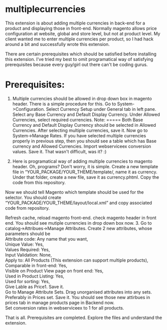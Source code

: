 multiplecurrencies
==================
This extension is about adding multiple currencies in back-end for a product and displaying those in front-end. Normally magento allows price configuration at website, global and store level, but not at product level. My client wanted me to enter multiple currencies per product, so I had hack around a bit and successfully wrote this extension. 

There are certain prerequisites which should be satisfied before installing this extension. I've tried my best to omit programatical way of satisfying prerequisites because every guy/girl out there can't be coding gurus. 

Prerequisites:
==============
1. Multiple currencies should be allowed in drop down box in magento header. There is a simple procedure for this. Go to System->Configuration. Select Currency Setup under General tab in left pane. Select any Base Currency and Default Display Currency. Under Allowed Currencies, select required currencies. 
Note:
=====
Both Base Currency and Default Display Currency should be selected in Allowed Currencies. 
After selecting multiple currencies, save it. 
Now go to System->Manage Rates. If you have selected multiple currencies properly in previous step, then you should see a table which has Base currency and Allowed Currencies. Import webserviceex conversion values. Save it. 
That wasn't difficult, was it? :) 

2. Here is programatical way of adding multiple currencies to magento header. Oh, programs? Don't worry, it is simple. 
Create a new template file in “YOUR_PACKAGE/YOUR_THEME/template/, name it as currency. Under that folder, create a new file, save it as currency.phtml. Copy the code from this repository.

Now we should tell Magento which template should be used for the selector. You should create “YOUR_PACKAGE/YOUR_THEME/layout/local.xml” and copy associated code from repository.

Refresh cache, reload magento front-end. check magento header in front end. You should see mutiple currencies in drop down box now.
3. Go to catalog->Attribues->Manage Attributes. Create 2 new attributes, whose parameters should be  
Attribute code: Any name that you want,  
Unique Value: Yes,    
Values Required: Yes,  
Input Validation: None,  
Apply to: All Products (This extension can support multiple products),  
Comparable in front-end: Yes,  
Visible on Product View page on front end: Yes,  
Used in Product Listing: Yes,  
Used for sorting: Yes,  
Give Lable as Price1. Save it.   
Go to Manage Attribute Sets. Drag unorganised attributes into any sets. Preferably in Prices set. Save it. You should see those new attirbues in prices tab in manage products page in Backend now.  
Set conversion rates in webserviceex to 1 for all products.

That is all. Prerequisites are completed. Explore the files and understand the extension. 


